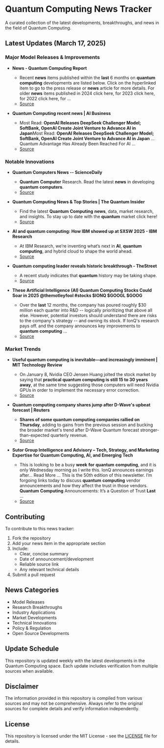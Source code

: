 # Quantum Computing News Tracker

A curated collection of the latest developments, breakthroughs, and news in the field of Quantum Computing.

## Latest Updates (March 17, 2025)


### Major Model Releases & Improvements

- **News - Quantum Computing Report**
  - Recent <strong>news</strong> items published within the <strong>last</strong> 6 months on <strong>quantum</strong> <strong>computing</strong> developments are listed below. Click on the hyperlinked item to go to the press release or <strong>news</strong> article for more details. For older <strong>news</strong> items published in 2024 click here, for 2023 click here, for 2022 click here, for ...
  - [Source](https://quantumcomputingreport.com/news/)

- **Quantum Computing recent news | AI Business**
  - Most Read: <strong>OpenAI Releases DeepSeek Challenger Model; SoftBank, OpenAI Create Joint Venture to Advance AI in Japan</strong>Most Read: <strong>OpenAI Releases DeepSeek Challenger Model; SoftBank, OpenAI Create Joint Venture to Advance AI in Japan</strong> ... Quantum Advantage Has Already Been Reached For AI ...
  - [Source](https://aibusiness.com/verticals/quantum-computing)

### Notable Innovations

- **Quantum Computers News -- ScienceDaily**
  - <strong>Quantum</strong> <strong>Computer</strong> Research. Read the latest <strong>news</strong> in developing <strong>quantum</strong> <strong>computers</strong>.
  - [Source](https://www.sciencedaily.com/news/computers_math/quantum_computers/)

- **Quantum Computing News & Top Stories | The Quantum Insider**
  - Find the latest <strong>Quantum</strong> <strong>Computing</strong> <strong>news</strong>, data, market research, and insights. To stay up to date with the <strong>quantum</strong> market click here!
  - [Source](https://thequantuminsider.com/)

- **AI and quantum computing: How IBM showed up at SXSW 2025 - IBM Research**
  - At IBM Research, we’re inventing what’s next in <strong>AI</strong>, <strong>quantum</strong> <strong>computing</strong>, and hybrid cloud to shape the world ahead.
  - [Source](https://research.ibm.com/blog/ibm-research-sxsw-quantum-ai)

- **Quantum computing leader reveals historic breakthrough - TheStreet**
  - A recent study indicates that <strong>quantum</strong> history may be taking shape.
  - [Source](https://www.thestreet.com/technology/quantum-computing-leader-reveals-historic-breakthrough)

- **These Artificial Intelligence (AI) Quantum Computing Stocks Could Soar in 2025 @themotleyfool #stocks $IONQ $GOOGL $GOOG**
  - Over the <strong>last</strong> 12 months, the company has poured roughly $30 million each quarter into R&amp;D -- logically prioritizing that above all else. However, potential investors should understand there are risks to the company&#x27;s strategy -- and owning its stock. If IonQ&#x27;s research pays off. and the company announces key improvements to <strong>quantum</strong> <strong>computing</strong> ...
  - [Source](https://www.fool.com/investing/2025/02/04/these-artificial-intelligence-ai-quantum-computing/)

### Market Trends

- **Useful quantum computing is inevitable—and increasingly imminent | MIT Technology Review**
  - On January 8, Nvidia CEO Jensen Huang jolted the stock market by saying that <strong>practical quantum computing is still 15 to 30 years away</strong>, at the same time suggesting those computers will need Nvidia GPUs in order to implement the necessary error correction.
  - [Source](https://www.technologyreview.com/2025/01/27/1110540/useful-quantum-computing-is-inevitable-and-increasingly-imminent/)

- **Quantum computing company shares jump after D-Wave's upbeat forecast | Reuters**
  - <strong>Shares of some quantum computing companies rallied on Thursday</strong>, adding to gains from the previous session and bucking the broader market&#x27;s trend after D-Wave Quantum forecast stronger-than-expected quarterly revenue.
  - [Source](https://www.reuters.com/technology/quantum-computing-company-shares-jump-after-d-waves-upbeat-forecast-2025-03-13/)

- **Sutor Group Intelligence and Advisory – Tech, Strategy, and Marketing Expertise for Quantum Computing, AI, and Emerging Tech**
  - This is looking to be a busy <strong>week</strong> <strong>for</strong> <strong>quantum</strong> <strong>computing</strong>, and it is only Wednesday morning as I write this. IonQ announces earnings after… Read More ... This is the 50th edition of this newsletter. I’m forgoing links today to discuss <strong>quantum</strong> <strong>computing</strong> vendor announcements and how they affect the trust in those vendors. <strong>Quantum</strong> <strong>Computing</strong> Announcements: It’s a Question of Trust <strong>Last</strong> ...
  - [Source](https://sutorgroupintelligenceandadvisory.com/)

## Contributing

To contribute to this news tracker:

1. Fork the repository
2. Add your news item in the appropriate section
3. Include:
   - Clear, concise summary
   - Date of announcement/development
   - Reliable source link
   - Any relevant technical details
4. Submit a pull request

## News Categories

- Model Releases
- Research Breakthroughs
- Industry Applications
- Market Developments
- Technical Innovations
- Policy & Regulation
- Open Source Developments

## Update Schedule

This repository is updated weekly with the latest developments in the Quantum Computing space. Each update includes verification from multiple sources when available.

## Disclaimer

The information provided in this repository is compiled from various sources and may not be comprehensive. Always refer to the original sources for complete details and verify information independently.

## License

This repository is licensed under the MIT License - see the [LICENSE](LICENSE) file for details.
